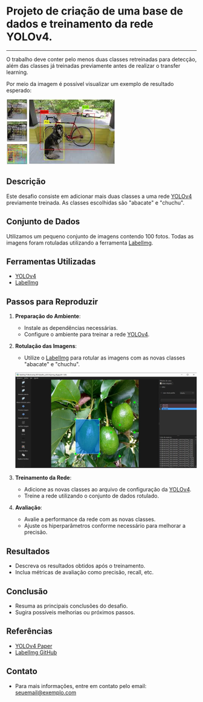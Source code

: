 # Projeto de criação de uma base de dados e treinamento da rede YOLOv4.
---
O trabalho deve conter pelo menos duas classes retreinadas para detecção, além das classes já treinadas previamente antes de realizar o transfer learning.

Por meio da imagem é possível visualizar um exemplo de resultado esperado:

![fig](imagens/yolo.jpeg)



## Descrição
Este desafio consiste em adicionar mais duas classes a uma rede [YOLOv4](https://docs.ultralytics.com/pt/models/yolov4/#what-are-bag-of-freebies-in-the-context-of-yolov4) previamente treinada. As classes escolhidas são "abacate" e "chuchu".

## Conjunto de Dados
Utilizamos um pequeno conjunto de imagens contendo 100 fotos. Todas as imagens foram rotuladas utilizando a ferramenta [LabelImg](https://github.com/tzutalin/labelImg).

## Ferramentas Utilizadas
- [YOLOv4](https://docs.ultralytics.com/pt/models/yolov4/#what-are-bag-of-freebies-in-the-context-of-yolov4)
- [LabelImg](https://github.com/tzutalin/labelImg)

## Passos para Reproduzir
1. **Preparação do Ambiente**:
    - Instale as dependências necessárias.
    - Configure o ambiente para treinar a rede [YOLOv4](https://docs.ultralytics.com/pt/models/yolov4/#what-are-bag-of-freebies-in-the-context-of-yolov4).

2. **Rotulação das Imagens**:
    - Utilize o [LabelImg](https://github.com/tzutalin/labelImg) para rotular as imagens com as novas classes "abacate" e "chuchu".

    ![fig](imagens/l_img.JPG)

3. **Treinamento da Rede**:
    - Adicione as novas classes ao arquivo de configuração da [YOLOv4](https://docs.ultralytics.com/pt/models/yolov4/#what-are-bag-of-freebies-in-the-context-of-yolov4).
    - Treine a rede utilizando o conjunto de dados rotulado.

4. **Avaliação**:
    - Avalie a performance da rede com as novas classes.
    - Ajuste os hiperparâmetros conforme necessário para melhorar a precisão.

## Resultados
- Descreva os resultados obtidos após o treinamento.
- Inclua métricas de avaliação como precisão, recall, etc.

## Conclusão
- Resuma as principais conclusões do desafio.
- Sugira possíveis melhorias ou próximos passos.

## Referências
- [YOLOv4 Paper](https://arxiv.org/abs/2004.10934)
- [LabelImg GitHub](https://github.com/tzutalin/labelImg)

## Contato
- Para mais informações, entre em contato pelo email: [seuemail@exemplo.com](mailto:seuemail@exemplo.com)

